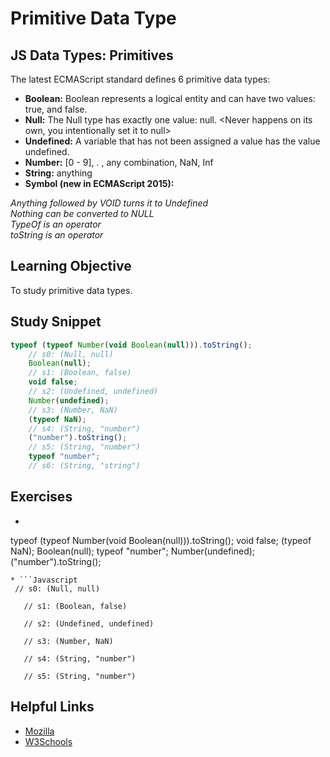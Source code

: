 # Primitive Data Type
## JS Data Types: Primitives  
The latest ECMAScript standard defines 6 primitive data types:

* **Boolean:** Boolean represents a logical entity and can have two values: true, and false.
* **Null:** The Null type has exactly one value: null. <Never happens on its own, you intentionally set it to null>
* **Undefined:** A variable that has not been assigned a value has the value undefined.
* **Number:** [0 - 9], . ,  any combination, NaN, Inf
* **String:** anything
* **Symbol (new in ECMAScript 2015):**


*Anything followed by VOID turns it to Undefined*  
*Nothing can be converted to NULL*  
*TypeOf is an operator*  
*toString is an operator*  

## Learning Objective
To study primitive data types.

## Study Snippet
```Javascript
typeof (typeof Number(void Boolean(null))).toString();
    // s0: (Null, null)
    Boolean(null);
    // s1: (Boolean, false)
    void false;
    // s2: (Undefined, undefined)
    Number(undefined);
    // s3: (Number, NaN)
    (typeof NaN);
    // s4: (String, "number")
    ("number").toString();
    // s5: (String, "number")
    typeof "number";
    // s6: (String, "string")
 ```
 
 ## Exercises
* ```Javascript
typeof (typeof Number(void Boolean(null))).toString();
    void false;
    (typeof NaN);
    Boolean(null);
    typeof "number";
    Number(undefined);
    ("number").toString();
 ```
 * ```Javascript
  // s0: (Null, null)

    // s1: (Boolean, false)

    // s2: (Undefined, undefined)

    // s3: (Number, NaN)

    // s4: (String, "number")

    // s5: (String, "number")
 ```
 ## Helpful Links
 
 * [Mozilla](https://developer.mozilla.org/en-US/docs/Web/JavaScript/Data_structures)  
 * [W3Schools](https://www.w3schools.com/js/js_datatypes.asp)

